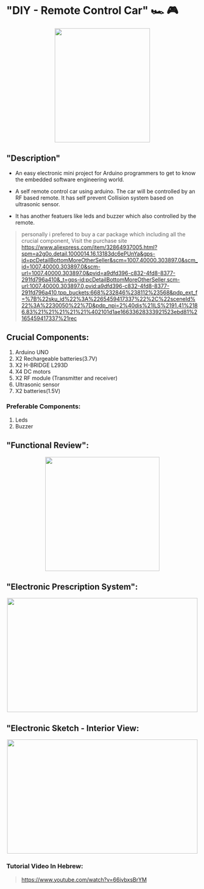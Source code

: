 # "DIY - Remote Control Car"  :racing_car:	:video_game:

<p align="center">
<img src="https://user-images.githubusercontent.com/101269937/190866574-cd7b8c47-775c-45e2-beeb-288c1f90d9d9.jpg" width="250" height="300">
</p>


## "Description"

- An easy electronic mini project for Arduino programmers to get to know the embedded software engineering world.

- A self remote control car using arduino. The car will be controlled by an RF based remote. It has self prevent Collision system based on ultrasonic sensor.  

- It has another featuers like leds and buzzer which also controlled by the remote.  

>personally i prefered to buy a car package which including all the crucial component, Visit the purchase site https://www.aliexpress.com/item/32864937005.html?spm=a2g0o.detail.1000014.16.13183dc6ePUnYa&gps-id=pcDetailBottomMoreOtherSeller&scm=1007.40000.303897.0&scm_id=1007.40000.303897.0&scm-url=1007.40000.303897.0&pvid=a9dfd396-c832-4fd8-8377-291fd796a410&_t=gps-id:pcDetailBottomMoreOtherSeller,scm-url:1007.40000.303897.0,pvid:a9dfd396-c832-4fd8-8377-291fd796a410,tpp_buckets:668%232846%238112%23568&pdp_ext_f=%7B%22sku_id%22%3A%2265459417337%22%2C%22sceneId%22%3A%2230050%22%7D&pdp_npi=2%40dis%21ILS%2191.41%2186.83%21%21%21%21%21%402101d1ae16633628333921523ebd81%2165459417337%21rec


## Crucial Components:

  1. Arduino UNO
  2. X2 Rechargeable batteries(3.7V)
  3. X2 H-BRIDGE L293D
  4. X4  DC motors
  5. X2 RF module (Transmitter and receiver)
  6. Ultrasonic sensor
  7. X2 batteries(1.5V)
  
 ### Preferable Components:
 
  1. Leds
  2. Buzzer

## "Functional Review":
   
<p align="center">
<img src="https://user-images.githubusercontent.com/101269937/190865251-b9836f34-cd67-4d76-ac5c-e8a69d2f3e1c.jpg" width="300" height="300">
</p>

## "Electronic Prescription System":

<p align="center">
<img src="https://user-images.githubusercontent.com/101269937/190865282-5d1aefe4-1ba8-49e7-9dad-6af24d880675.jpg" width="500" height="300">
</p>

## "Electronic  Sketch - Interior View:

<p align="center">
<img src="https://user-images.githubusercontent.com/101269937/190866483-d57c31e0-4e37-4cff-8f54-919c5dc68181.jpg" width="500" height="300">
</p>


### Tutorial Video In Hebrew:

>https://www.youtube.com/watch?v=66jvbxsBrYM
